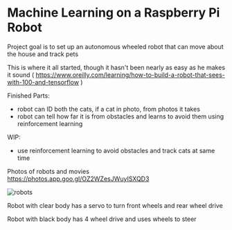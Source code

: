 # Machine Learning on a Raspberry Pi Robot

Project goal is to set up an autonomous wheeled robot that can move about the house and track pets 

This is where it all started, though it hasn't been nearly as easy as he makes it sound 
( https://www.oreilly.com/learning/how-to-build-a-robot-that-sees-with-100-and-tensorflow )





Finished Parts:
- robot can ID both the cats, if a cat in photo, from photos it takes
- robot can tell how far it is from obstacles and learns to avoid them using reinforcement learning


WIP:
- use reinforcement learning to avoid obstacles and track cats at same time



Photos of robots and movies
https://photos.app.goo.gl/OZ2WZesJWuyISXQD3


![robots](https://github.com/timestocome/RaspberryPi-Robot/blob/master/robots.jpg)


Robot with clear body has a servo to turn front wheels and rear wheel drive

Robot with black body has 4 wheel drive and uses wheels to steer
